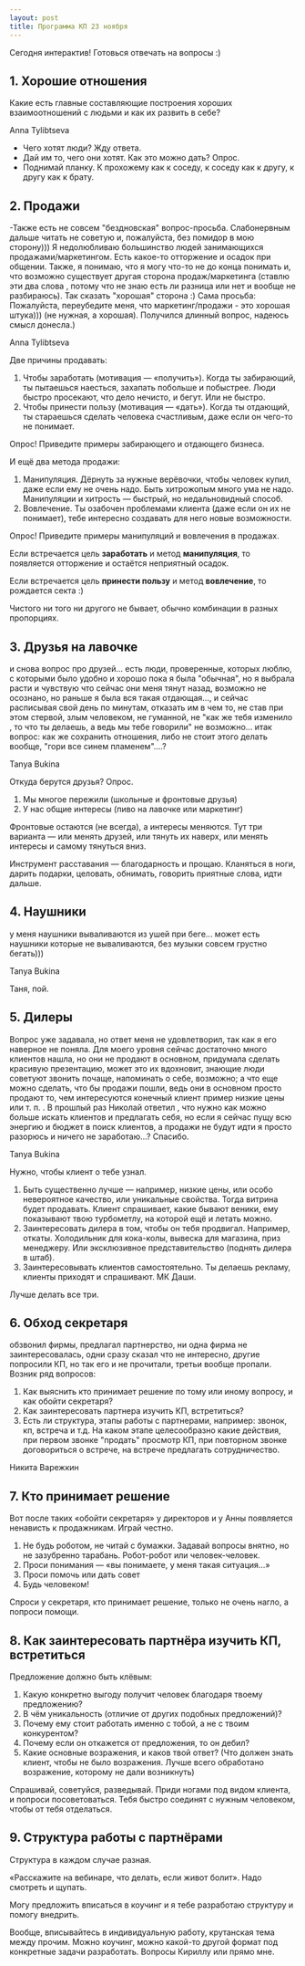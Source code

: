 ```yaml
---
layout: post
title: Программа КП 23 ноября
---
```


Сегодня интерактив! Готовься отвечать на вопросы :)

## 1. Хорошие отношения

Какие есть главные составляющие построения хороших взаимоотношений с людьми и как их развить в себе?

Anna Tylibtseva

- Чего хотят люди? Жду ответа.
- Дай им то, чего они хотят. Как это можно дать? Опрос.
- Поднимай планку. К прохожему как к соседу, к соседу как к другу, к другу как к брату.

## 2. Продажи

-Также есть не совсем "бездновская" вопрос-просьба. Слабонервным дальше читать не советую и, пожалуйста, без помидор в мою сторону))) Я недолюбливаю большинство людей занимающихся продажами/маркетингом. Есть какое-то отторжение и осадок при общении. Также, я понимаю, что я могу что-то не до конца понимать и, что возможно существует другая сторона продаж/маркетинга (ставлю эти два слова , потому что не знаю есть ли разница или нет и вообще не разбираюсь). Так сказать "хорошая" сторона :) Сама просьба: Пожалуйста, переубедите меня, что маркетинг/продажи - это хорошая штука))) (не нужная, а хорошая). Получился длинный вопрос, надеюсь смысл донесла.)

Anna Tylibtseva

Две причины продавать:

1. Чтобы заработать (мотивация — «получить»). Когда ты забирающий, ты пытаешься наесться, захапать побольше и побыстрее. Люди быстро просекают, что дело нечисто, и бегут. Или не быстро.
2. Чтобы принести пользу (мотивация — «дать»). Когда ты отдающий, ты стараешься сделать человека счастливым, даже если он чего-то не понимает.

Опрос! Приведите примеры забирающего и отдающего бизнеса.

И ещё два метода продажи:

1. Манипуляция. Дёрнуть за нужные верёвочки, чтобы человек купил, даже если ему не очень надо. Быть хитрожопым много ума не надо. Манипуляции и хитрость — быстрый, но недальновидный способ.
2. Вовлечение. Ты озабочен проблемами клиента (даже если он их не понимает), тебе интересно создавать для него новые возможности.

Опрос! Приведите примеры манипуляций и вовлечения в продажах.

Если встречается цель **заработать** и метод **манипуляция**, то появляется отторжение и остаётся неприятный осадок.

Если встречается цель **принести пользу** и метод **вовлечение**, то рождается секта :)

Чистого ни того ни другого не бывает, обычно комбинации в разных пропорциях.

## 3. Друзья на лавочке

и снова вопрос про друзей... есть люди, проверенные, которых люблю, с которыми было удобно и хорошо пока я была "обычная", но я выбрала расти и чувствую что сейчас они меня тянут назад, возможно не осознано, но раньше я была вся такая отдающая..., и сейчас расписывая свой день по минутам, отказать им в чем то, не став при этом стервой, злым человеком, не гуманной, не "как же тебя изменило , то что ты делаешь, а ведь мы тебе говорили" не возможно... итак вопрос: как же сохранить отношения, либо не стоит этого делать вообще, "гори все синем пламенем"....?

Tanya Bukina

Откуда берутся друзья? Опрос.

1. Мы многое пережили (школьные и фронтовые друзья)
2. У нас общие интересы (пиво на лавочке или маркетинг)

Фронтовые остаются (не всегда), а интересы меняются. Тут три варианта — или менять друзей, или тянуть их наверх, или менять интересы и самому тянуться вниз.

Инструмент расставания — благодарность и прощаю. Кланяться в ноги, дарить подарки, целовать, обнимать, говорить приятные слова, идти дальше.

## 4. Наушники

у меня наушники вываливаются из ушей при беге... может есть наушники которые не вываливаются, без музыки совсем грустно бегать)))

Tanya Bukina

Таня, пой.

## 5. Дилеры

Вопрос уже задавала, но ответ меня не удовлетворил, так как я его наверное не поняла. Для моего уровня сейчас достаточно много клиентов нашла, но они не продают в основном, придумала сделать красивую презентацию, может это их вдохновит, знающие люди советуют звонить почаще, напоминать о себе, возможно; а что еще можно сделать, что бы продажи пошли, ведь они в основном просто продают то, чем интересуются конечный клиент пример низкие цены или т. п. . В прошлый раз Николай ответил , что нужно как можно больше искать клиентов и предлагать себя, но если я сейчас пущу всю энергию и бюджет в поиск клиентов, а продажи не будут идти я просто разорюсь и ничего не заработаю...? Спасибо.

Tanya Bukina

Нужно, чтобы клиент о тебе узнал.

1. Быть существенно лучше — например, низкие цены, или особо невероятное качество, или уникальные свойства. Тогда витрина будет продавать. Клиент спрашивает, какие бывают веники, ему показывают твою турбометлу, на которой ещё и летать можно.
2. Заинтересовать дилера в том, чтобы он тебя продвигал. Например, откаты. Холодильник для кока-колы, вывеска для магазина, приз менеджеру. Или эксклюзивное представительство (поднять дилера в штаб).
3. Заинтересовывать клиентов самостоятельно. Ты делаешь рекламу, клиенты приходят и спрашивают. МК Даши.

Лучше делать все три.

## 6. Обход секретаря

обзвонил фирмы, предлагал партнерство, ни одна фирма не заинтересовалась, одни сразу сказал что не интересно, другие попросили КП, но так его и не прочитали, третьи вообще пропали. Возник ряд вопросов:
1) Как выяснить кто принимает решение по тому или иному вопросу, и как обойти секретаря?
2) Как заинтересовать партнера изучить КП, встретиться?
3) Есть ли структура, этапы работы с партнерами, например: звонок, кп, встреча и т.д. На каком этапе целесообразно какие действия, при первом звонке "продать" просмотр КП, при повторном звонке договориться о встрече, на встрече предлагать сотрудничество.

Никита Варежкин

## 7. Кто принимает решение

Вот после таких «обойти секретаря» у директоров и у Анны появляется ненависть к продажникам. Играй честно.

1. Не будь роботом, не читай с бумажки. Задавай вопросы внятно, но не зазубренно тарабань. Робот-робот или человек-человек.
2. Проси понимания — «вы понимаете, у меня такая ситуация...»
3. Проси помочь или дать совет
4. Будь человеком!

Спроси у секретаря, кто принимает решение, только не очень нагло, а попроси помощи.

## 8. Как заинтересовать партнёра изучить КП, встретиться

Предложение должно быть клёвым:

1. Какую конкретно выгоду получит человек благодаря твоему предложению?
2. В чём уникальность (отличие от других подобных предложений)?
3. Почему ему стоит работать именно с тобой, а не с твоим конкурентом?
4. Почему если он откажется от предложения, то он дебил?
5. Какие основные возражения, и каков твой ответ? (Что должен знать клиент, чтобы не было возражения. Лучше всего обработано возражение, которому не дали возникнуть)

Спрашивай, советуйся, разведывай. Приди ногами под видом клиента, и попроси посоветоваться. Тебя быстро соединят с нужным человеком, чтобы от тебя отделаться.

## 9. Структура работы с партнёрами

Структура в каждом случае разная.

«Расскажите на вебинаре, что делать, если живот болит». Надо смотреть и щупать.

Могу предложить вписаться в коучинг и я тебе разработаю структуру и помогу внедрить.

Вообще, вписывайтесь в индивидуальную работу, крутанская тема между прочим. Можно коучинг, можно какой-то другой формат под конкретные задачи разработать. Вопросы Кириллу или прямо мне.
